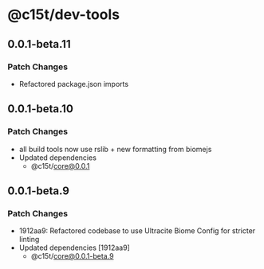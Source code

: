 # @c15t/dev-tools

## 0.0.1-beta.11

### Patch Changes

- Refactored package.json imports
  
## 0.0.1-beta.10

### Patch Changes

- all build tools now use rslib + new formatting from biomejs
- Updated dependencies
  - @c15t/core@0.0.1

## 0.0.1-beta.9

### Patch Changes

- 1912aa9: Refactored codebase to use Ultracite Biome Config for stricter linting
- Updated dependencies [1912aa9]
  - @c15t/core@0.0.1-beta.9

